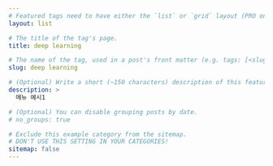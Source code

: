 ```yaml
---
# Featured tags need to have either the `list` or `grid` layout (PRO only).
layout: list

# The title of the tag's page.
title: deep learning

# The name of the tag, used in a post's front matter (e.g. tags: [<slug>]).
slug: deep learning

# (Optional) Write a short (~150 characters) description of this featured tag.
description: >
  메뉴 예시1

# (Optional) You can disable grouping posts by date.
# no_groups: true

# Exclude this example category from the sitemap.
# DON'T USE THIS SETTING IN YOUR CATEGORIES!
sitemap: false
---
```

